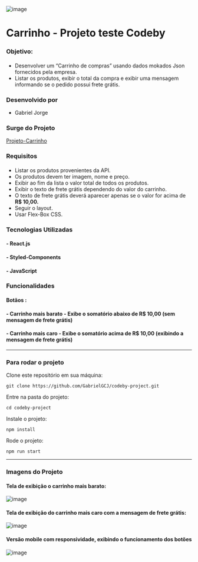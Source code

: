 ![image](https://user-images.githubusercontent.com/91347602/232899361-dd7c27e4-c5a9-41de-869b-4081e0c6ea09.png)


# Carrinho - Projeto teste Codeby
### Objetivo:
#### 

- Desenvolver um “Carrinho de compras” usando dados mokados Json fornecidos pela empresa.
- Listar os produtos, exibir o total da compra e exibir uma mensagem informando se o pedido possui frete grátis.

### Desenvolvido por
- Gabriel Jorge

### Surge do Projeto 
<a href="http://exuberant-dime.surge.sh">Projeto-Carrinho</a>


### Requisitos 
#### 
- Listar os produtos provenientes da API.
- Os produtos devem ter imagem, nome e preço.
- Exibir ao fim da lista o valor total de todos os produtos.
- Exibir o texto de frete grátis dependendo do valor do carrinho.
- O texto de frete grátis deverá aparecer apenas se o valor for acima de **R$ 10,00.**
- Seguir o layout.
- Usar Flex-Box CSS.


### Tecnologias Utilizadas
#### - React.js
#### - Styled-Components
#### - JavaScript

### Funcionalidades
#### Botãos :
#### - Carrinho mais barato - Exibe o somatório abaixo de R$ 10,00 (sem mensagem de frete grátis)
#### - Carrinho mais caro - Exibe o somatório acima de R$ 10,00 (exibindo a mensagem de frete grátis)

---

### Para rodar o projeto 

Clone este repositório em sua máquina:

`git clone https://github.com/GabrielGCJ/codeby-project.git`

Entre na pasta do projeto:

`cd codeby-project`

Instale o projeto:

`npm install`

Rode o projeto:

`npm run start`

---

### Imagens do Projeto
#### Tela de exibição o carrinho mais barato:

![image](https://user-images.githubusercontent.com/91347602/232898146-8f0d334a-2006-41e1-ba7f-58e33c74019d.png)


#### Tela de exibição do carrinho mais caro com a mensagem de frete grátis:


![image](https://user-images.githubusercontent.com/91347602/232898335-95dcf361-34c3-4a80-b2ba-ac07b193b36a.png)


#### Versão mobile com responsividade, exibindo o funcionamento dos botões


![image](https://user-images.githubusercontent.com/91347602/232898756-d44017ba-4aee-470d-b5db-6dde819a7213.png)

